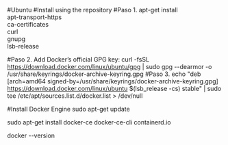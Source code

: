 #Ubuntu
#Install using the repository
#Paso 1.
apt-get install \
    apt-transport-https \
    ca-certificates \
    curl \
    gnupg \
    lsb-release

#Paso 2. Add Docker’s official GPG key:
curl -fsSL https://download.docker.com/linux/ubuntu/gpg | sudo gpg --dearmor -o /usr/share/keyrings/docker-archive-keyring.gpg
#Paso 3.
echo   "deb [arch=amd64 signed-by=/usr/share/keyrings/docker-archive-keyring.gpg] https://download.docker.com/linux/ubuntu   $(lsb_release -cs) stable" | sudo tee /etc/apt/sources.list.d/docker.list > /dev/null

#Install Docker Engine
sudo apt-get update

sudo apt-get install docker-ce docker-ce-cli containerd.io

docker --version